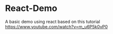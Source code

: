 # React-Demo
A basic demo using react based on this tutorial https://www.youtube.com/watch?v=m_u6P5k0vP0

